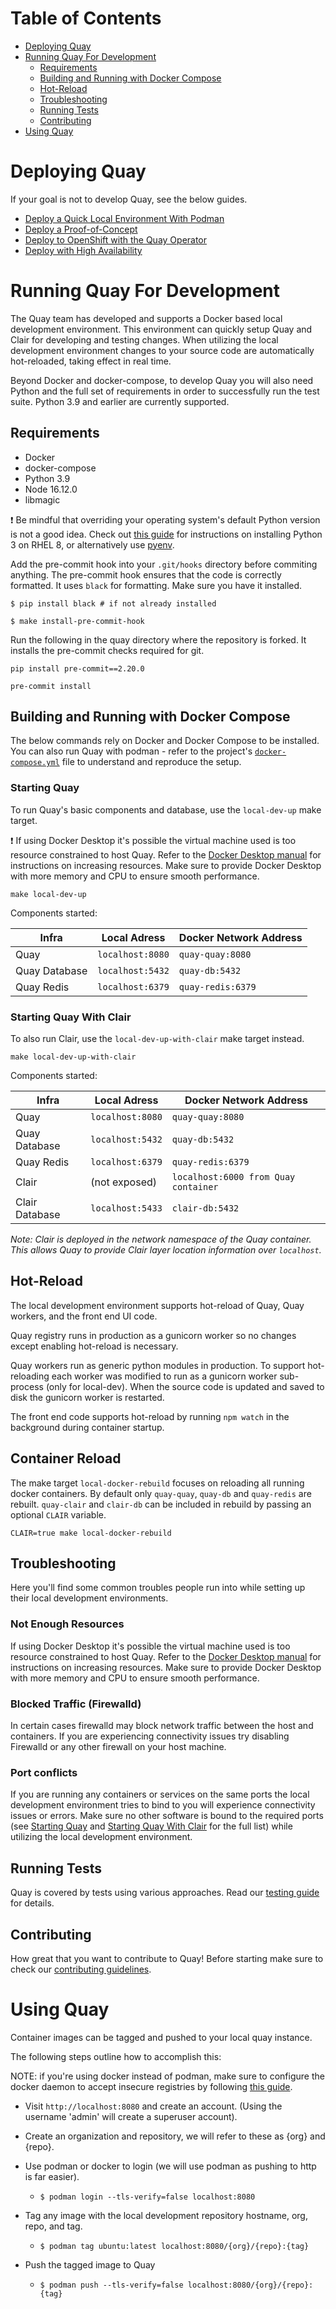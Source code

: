 # Table of Contents

 * [Deploying Quay](#deploying-quay)
 * [Running Quay For Development](#running-quay-for-development)
     * [Requirements](#requirements)
     * [Building and Running with Docker Compose](#building-and-running-with-docker-compose)
     * [Hot-Reload](#hot-reload)
     * [Troubleshooting](#troubleshooting)
     * [Running Tests](#running-tests)
     * [Contributing](#contributing)
 * [Using Quay](#using-quay)

# Deploying Quay

If your goal is not to develop Quay, see the below guides.

 * [Deploy a Quick Local Environment With Podman](quick-local-deployment.md)
 * [Deploy a Proof-of-Concept](https://docs.projectquay.io/deploy_quay.html)
 * [Deploy to OpenShift with the Quay Operator](https://docs.projectquay.io/deploy_quay_on_openshift_op_tng.html)
 * [Deploy with High Availability](https://docs.projectquay.io/deploy_quay_ha.html)

# Running Quay For Development

The Quay team has developed and supports a Docker based local development environment.
This environment can quickly setup Quay and Clair for developing and testing changes.
When utilizing the local development environment changes to your source code are automatically hot-reloaded, taking effect in real time.

Beyond Docker and docker-compose, to develop Quay you will also need Python and the full set of requirements in order to successfully run the test suite.
Python 3.9 and earlier are currently supported.

## Requirements

 - Docker
 - docker-compose
 - Python 3.9
 - Node 16.12.0
 - libmagic

:exclamation: Be mindful that overriding your operating system's default Python version is not a good idea. Check out [this guide](https://access.redhat.com/documentation/en-us/red_hat_enterprise_linux/8/html/configuring_basic_system_settings/assembly_installing-and-using-python_configuring-basic-system-settings) for instructions on installing Python 3 on RHEL 8, or alternatively use [pyenv](https://github.com/pyenv/pyenv#readme).

Add the pre-commit hook into your `.git/hooks` directory before commiting anything. The pre-commit hook ensures that the code is correctly formatted. It uses `black` for formatting. Make sure you have it installed.

```
$ pip install black # if not already installed

$ make install-pre-commit-hook
```

Run the following in the quay directory where the repository is forked. It installs the pre-commit checks required for git.

```
pip install pre-commit==2.20.0

pre-commit install
```

## Building and Running with Docker Compose

The below commands rely on Docker and Docker Compose to be installed. You can also run Quay with podman - refer to the project's [`docker-compose.yml`](https://github.com/quay/quay/blob/c507eeff2eae61efe1a18a4b0e6addce4d37bc5a/docker-compose.yaml) file to understand and reproduce the setup.

### Starting Quay

To run Quay's basic components and database, use the `local-dev-up` make target.

:exclamation: If using Docker Desktop it's possible the virtual machine used is too resource constrained to host Quay. Refer to the [Docker Desktop manual](https://docs.docker.com/desktop/mac/#resources) for instructions on increasing resources. Make sure to provide Docker Desktop with more memory and CPU to ensure smooth performance.

```shell
make local-dev-up
```

Components started:

| Infra | Local Adress | Docker Network Address |
|  ---  |     ---      |          ---           |
|  Quay | `localhost:8080` | `quay-quay:8080`   |
|  Quay Database | `localhost:5432` | `quay-db:5432` |
|  Quay Redis | `localhost:6379` | `quay-redis:6379` |

### Starting Quay With Clair

To also run Clair, use the `local-dev-up-with-clair` make target instead.

```shell
make local-dev-up-with-clair
```

Components started:

| Infra | Local Adress | Docker Network Address |
|  ---  |     ---      |          ---           |
|  Quay | `localhost:8080` | `quay-quay:8080`   |
|  Quay Database | `localhost:5432` | `quay-db:5432` |
|  Quay Redis | `localhost:6379` | `quay-redis:6379` |
|  Clair | (not exposed) | `localhost:6000 from Quay container` |
|  Clair Database | `localhost:5433` | `clair-db:5432` |

*Note: Clair is deployed in the network namespace of the Quay container.
This allows Quay to provide Clair layer location information over `localhost`.*

## Hot-Reload

The local development environment supports hot-reload of Quay, Quay workers, and the front end UI code.

Quay registry runs in production as a gunicorn worker so no changes except enabling hot-reload is necessary.

Quay workers run as generic python modules in production.
To support hot-reloading each worker was modified to run as a gunicorn worker sub-process (only for local-dev).
When the source code is updated and saved to disk the gunicorn worker is restarted.

The front end code supports hot-reload by running `npm watch` in the background during container startup.

## Container Reload

The make target `local-docker-rebuild` focuses on reloading all running docker containers. By default only `quay-quay`, `quay-db` and `quay-redis` are rebuilt. `quay-clair` and `clair-db` can be included in rebuild by passing an optional `CLAIR` variable.

```
CLAIR=true make local-docker-rebuild
```

## Troubleshooting

Here you'll find some common troubles people run into while setting up their local development environments.

### Not Enough Resources

If using Docker Desktop it's possible the virtual machine used is too resource constrained to host Quay. Refer to the [Docker Desktop manual](https://docs.docker.com/desktop/mac/#resources) for instructions on increasing resources. Make sure to provide Docker Desktop with more memory and CPU to ensure smooth performance.

### Blocked Traffic (Firewalld)

In certain cases firewalld may block network traffic between the host and containers.
If you are experiencing connectivity issues try disabling Firewalld or any other firewall on your host machine.

### Port conflicts

If you are running any containers or services on the same ports the local development environment tries to bind to you will experience connectivity issues or errors.
Make sure no other software is bound to the required ports (see [Starting Quay](#starting-quay) and [Starting Quay With Clair](#starting-quay-with-clair) for the full list) while utilizing the local development environment.

## Running Tests

Quay is covered by tests using various approaches. Read our [testing guide](/TESTING.md) for details.

## Contributing

How great that you want to contribute to Quay! Before starting make sure to check our [contributing guidelines](.github/CONTRIBUTE.md).

# Using Quay

Container images can be tagged and pushed to your local quay instance.

The following steps outline how to accomplish this:

NOTE: if you're using docker instead of podman, make sure to configure the
docker daemon to accept insecure registries by following
[this guide](https://docs.docker.com/registry/insecure/).

* Visit `http://localhost:8080` and create an account. (Using the username 'admin' will create a superuser account).

* Create an organization and repository, we will refer to these as {org} and {repo}.

* Use podman or docker to login (we will use podman as pushing to http is far easier).
  * `$ podman login --tls-verify=false localhost:8080`

* Tag any image with the local development repository hostname, org, repo, and tag.
  * `$ podman tag ubuntu:latest localhost:8080/{org}/{repo}:{tag}`

* Push the tagged image to Quay
  * `$ podman push --tls-verify=false localhost:8080/{org}/{repo}:{tag}`

